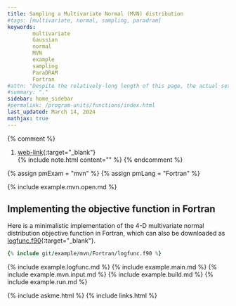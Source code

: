 ```yaml
---
title: Sampling a Multivariate Normal (MVN) distribution
#tags: [multivariate, normal, sampling, paradram]
keywords: 
        multivariate
        Gaussian
        normal
        MVN
        example
        sampling
        ParaDRAM
        Fortran
#attn: "Despite the relatively-long length of this page, the actual setup of this ParaMonte example will not take more than 3-5 minutes. The long length of this page is due to covering all aspects of the simulation build process on different Operating Systems via different compilers. For a quick start, see <a href='../../c/mvn/' target='_blank'>this page</a>"
#summary: "."
sidebar: home_sidebar
#permalink: /program-units/functions/index.html
last_updated: March 14, 2024
mathjax: true
---
```


{% comment %}
1. [web-link](){:target="_blank"}  
{% include note.html content="" %}
{% endcomment %}

{% assign pmExam = "mvn" %}
{% assign pmLang = "Fortran" %}
 
<div id="toc"></div>  

{% include example.mvn.open.md %}

## Implementing the objective function in Fortran  

Here is a minimalistic implementation of the 4-D multivariate normal distribution objective function in Fortran, which can also be downloaded as [logfunc.f90](https://raw.githubusercontent.com/cdslaborg/paramonte/main/example/mvn/Fortran/logfunc.f90){:target="_blank"}.  

```fortran
{% include git/example/mvn/Fortran/logfunc.f90 %}
```  

{% include example.logfunc.md %}
{% include example.main.md %}
{% include example.mvn.input.md %}
{% include example.build.md %}
{% include example.run.md %}

{% include askme.html %}
{% include links.html %}
